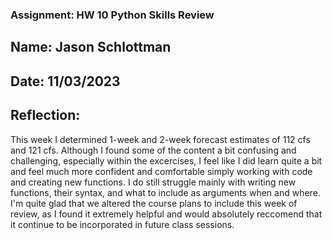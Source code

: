 ### Assignment: HW 10 Python Skills Review
## Name: Jason Schlottman
## Date: 11/03/2023

## Reflection:
This week I determined 1-week and 2-week forecast estimates of 112 cfs and 121 cfs.
Although I found some of the content a bit confusing and challenging, especially within the excercises, I feel like I did learn quite a bit and feel much more confident and comfortable simply working with code and creating new functions.
I do still struggle mainly with writing new functions, their syntax, and what to include as arguments when and where. I'm quite glad that we altered the course plans to include this week of review, as I found it extremely helpful and would absolutely reccomend that it continue to be incorporated in future class sessions.